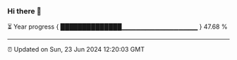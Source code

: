 ### Hi there 👋

⏳ Year progress { ██████████████▁▁▁▁▁▁▁▁▁▁▁▁▁▁▁▁ } 47.68 %

---

⏰ Updated on Sun, 23 Jun 2024 12:20:03 GMT
